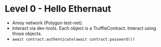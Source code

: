 # Level 0 - Hello Ethernaut

- Amoy network (Polygon test-net).
- Interact via dev-tools. Each object is a TruffleContract. Interact using those objects.
- `await contract.authenticate(await contract.password())`